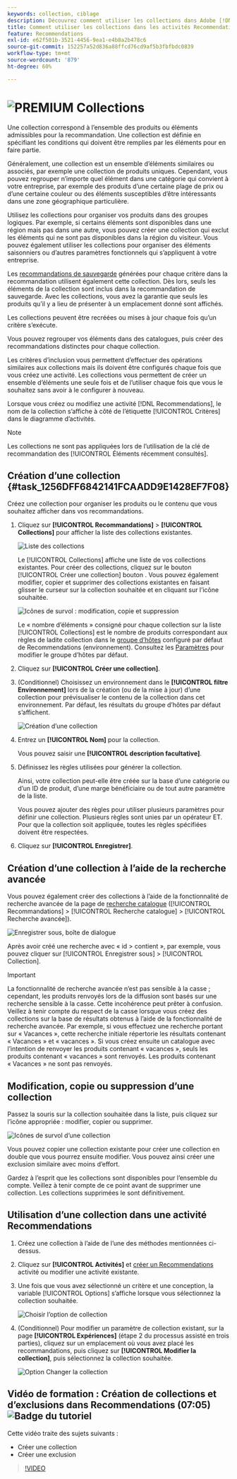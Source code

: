 ```yaml
---
keywords: collection, ciblage
description: Découvrez comment utiliser les collections dans Adobe [!DNL Target] Recommendations. Une collection correspond à l’ensemble des produits ou éléments admissibles pour la recommandation.
title: Comment utiliser les collections dans les activités Recommendations ?
feature: Recommendations
exl-id: e62f501b-3521-4456-9ea1-e4b8a2b478c6
source-git-commit: 152257a52d836a88ffcd76cd9af5b3fbfbdc0839
workflow-type: tm+mt
source-wordcount: '879'
ht-degree: 60%

---
```


# ![PREMIUM](/help/main/assets/premium.png) Collections

Une collection correspond à l’ensemble des produits ou éléments admissibles pour la recommandation. Une collection est définie en spécifiant les conditions qui doivent être remplies par les éléments pour en faire partie.

Généralement, une collection est un ensemble d’éléments similaires ou associés, par exemple une collection de produits uniques. Cependant, vous pouvez regrouper n’importe quel élément dans une catégorie qui convient à votre entreprise, par exemple des produits d’une certaine plage de prix ou d’une certaine couleur ou des éléments susceptibles d’être intéressants dans une zone géographique particulière.

Utilisez les collections pour organiser vos produits dans des groupes logiques. Par exemple, si certains éléments sont disponibles dans une région mais pas dans une autre, vous pouvez créer une collection qui exclut les éléments qui ne sont pas disponibles dans la région du visiteur. Vous pouvez également utiliser les collections pour organiser des éléments saisonniers ou d’autres paramètres fonctionnels qui s’appliquent à votre entreprise.

Les [recommandations de sauvegarde](/help/main/c-recommendations/c-algorithms/backup-recs.md) générées pour chaque critère dans la recommandation utilisent également cette collection. Dès lors, seuls les éléments de la collection sont inclus dans la recommandation de sauvegarde. Avec les collections, vous avez la garantie que seuls les produits qu’il y a lieu de présenter à un emplacement donné sont affichés.

Les collections peuvent être recréées ou mises à jour chaque fois qu’un critère s’exécute.

Vous pouvez regrouper vos éléments dans des catalogues, puis créer des recommandations distinctes pour chaque collection.

Les critères d’inclusion vous permettent d’effectuer des opérations similaires aux collections mais ils doivent être configurés chaque fois que vous créez une activité. Les collections vous permettent de créer un ensemble d’éléments une seule fois et de l’utiliser chaque fois que vous le souhaitez sans avoir à le configurer à nouveau.

Lorsque vous créez ou modifiez une activité [!DNL Recommendations], le nom de la collection s’affiche à côté de l’étiquette [!UICONTROL Critères] dans le diagramme d’activités.

>[!NOTE]
>
>Les collections ne sont pas appliquées lors de l’utilisation de la clé de recommandation des [!UICONTROL Éléments récemment consultés].

## Création d’une collection {#task_1256DFF6842141FCAADD9E1428EF7F08}

Créez une collection pour organiser les produits ou le contenu que vous souhaitez afficher dans vos recommandations.

1. Cliquez sur **[!UICONTROL Recommandations]** > **[!UICONTROL Collections]** pour afficher la liste des collections existantes.

   ![Liste des collections](assets/collections_list.png)

   Le [!UICONTROL Collections] affiche une liste de vos collections existantes. Pour créer des collections, cliquez sur le bouton [!UICONTROL Créer une collection] bouton . Vous pouvez également modifier, copier et supprimer des collections existantes en faisant glisser le curseur sur la collection souhaitée et en cliquant sur l’icône souhaitée.

   ![Icônes de survol : modification, copie et suppression](/help/main/c-recommendations/c-products/assets/hover-icons.png)

   Le « nombre d’éléments » consigné pour chaque collection sur la liste [!UICONTROL Collections] est le nombre de produits correspondant aux règles de ladite collection dans le [groupe d’hôtes](/help/main/administrating-target/hosts.md) configuré par défaut de Recommendations (environnement). Consultez les [Paramètres](/help/main/c-recommendations/plan-implement.md#concept_C1E1E2351413468692D6C21145EF0B84) pour modifier le groupe d’hôtes par défaut.

1. Cliquez sur **[!UICONTROL Créer une collection]**.

1. (Conditionnel) Choisissez un environnement dans le **[!UICONTROL filtre Environnement]** lors de la création (ou de la mise à jour) d’une collection pour prévisualiser le contenu de la collection dans cet environnement. Par défaut, les résultats du groupe d’hôtes par défaut s’affichent.

   ![Création d’une collection ](/help/main/c-recommendations/c-products/assets/CreateCollection.png)

1. Entrez un **[!UICONTROL Nom]** pour la collection.

   Vous pouvez saisir une **[!UICONTROL description facultative]**.

1. Définissez les règles utilisées pour générer la collection.

   Ainsi, votre collection peut-elle être créée sur la base d’une catégorie ou d’un ID de produit, d’une marge bénéficiaire ou de tout autre paramètre de la liste.

   Vous pouvez ajouter des règles pour utiliser plusieurs paramètres pour définir une collection. Plusieurs règles sont unies par un opérateur ET. Pour que la collection soit appliquée, toutes les règles spécifiées doivent être respectées.

1. Cliquez sur **[!UICONTROL Enregistrer]**.

## Création d’une collection à l’aide de la recherche avancée

Vous pouvez également créer des collections à l’aide de la fonctionnalité de recherche avancée de la page de [recherche catalogue](/help/main/c-recommendations/c-products/catalog-search.md#save-as) ([!UICONTROL Recommandations] > [!UICONTROL Recherche catalogue] > [!UICONTROL Recherche avancée]).

![Enregistrer sous, boîte de dialogue](/help/main/c-recommendations/c-products/assets/save-as.png)

Après avoir créé une recherche avec « id > contient », par exemple, vous pouvez cliquer sur [!UICONTROL Enregistrer sous] > [!UICONTROL Collection].

>[!IMPORTANT]
>
>La fonctionnalité de recherche avancée n’est pas sensible à la casse ; cependant, les produits renvoyés lors de la diffusion sont basés sur une recherche sensible à la casse. Cette incohérence peut prêter à confusion. Veillez à tenir compte du respect de la casse lorsque vous créez des collections sur la base de résultats obtenus à l’aide de la fonctionnalité de recherche avancée. Par exemple, si vous effectuez une recherche portant sur « Vacances », cette recherche initiale répertorie les résultats contenant « Vacances » et « vacances ». Si vous créez ensuite un catalogue avec l’intention de renvoyer les produits contenant « vacances », seuls les produits contenant « vacances » sont renvoyés. Les produits contenant « Vacances » ne sont pas renvoyés.

## Modification, copie ou suppression d’une collection

Passez la souris sur la collection souhaitée dans la liste, puis cliquez sur l’icône appropriée : modifier, copier ou supprimer.

![Icônes de survol d’une collection](/help/main/c-recommendations/c-products/assets/hover-collections.png)

Vous pouvez copier une collection existante pour créer une collection en double que vous pourrez ensuite modifier. Vous pouvez ainsi créer une exclusion similaire avec moins d’effort.

Gardez à l’esprit que les collections sont disponibles pour l’ensemble du compte. Veillez à tenir compte de ce point avant de supprimer une collection. Les collections supprimées le sont définitivement.

## Utilisation d’une collection dans une activité Recommendations

1. Créez une collection à l’aide de l’une des méthodes mentionnées ci-dessus.

1. Cliquez sur **[!UICONTROL Activités]** et [créer un Recommendations](/help/main/c-recommendations/t-create-recs-activity/create-recs-activity.md) activité ou modifier une activité existante.

1. Une fois que vous avez sélectionné un critère et une conception, la variable [!UICONTROL Options] s’affiche lorsque vous sélectionnez la collection souhaitée.

   ![Choisir l’option de collection](/help/main/c-recommendations/c-products/assets/choose-collection.png)

1. (Conditionnel) Pour modifier un paramètre de collection existant, sur la page **[!UICONTROL Expériences]** (étape 2 du processus assisté en trois parties), cliquez sur un emplacement où vous avez placé les recommandations, puis cliquez sur **[!UICONTROL Modifier la collection]**, puis sélectionnez la collection souhaitée.

   ![Option Changer la collection](/help/main/c-recommendations/c-products/assets/change-collection.png)

## Vidéo de formation : Création de collections et d’exclusions dans Recommendations (07:05) ![Badge du tutoriel](/help/main/assets/tutorial.png)

Cette vidéo traite des sujets suivants :

* Créer une collection
* Créer une exclusion

>[!VIDEO](https://video.tv.adobe.com/v/27689)
